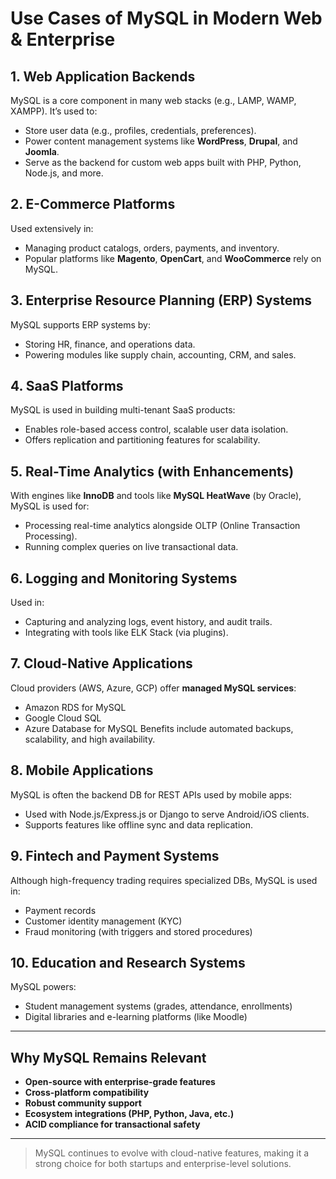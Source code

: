 # Use Cases of MySQL in Modern Web & Enterprise

## 1. Web Application Backends
MySQL is a core component in many web stacks (e.g., LAMP, WAMP, XAMPP). It’s used to:
- Store user data (e.g., profiles, credentials, preferences).
- Power content management systems like **WordPress**, **Drupal**, and **Joomla**.
- Serve as the backend for custom web apps built with PHP, Python, Node.js, and more.

## 2. E-Commerce Platforms
Used extensively in:
- Managing product catalogs, orders, payments, and inventory.
- Popular platforms like **Magento**, **OpenCart**, and **WooCommerce** rely on MySQL.

## 3. Enterprise Resource Planning (ERP) Systems
MySQL supports ERP systems by:
- Storing HR, finance, and operations data.
- Powering modules like supply chain, accounting, CRM, and sales.

## 4. SaaS Platforms
MySQL is used in building multi-tenant SaaS products:
- Enables role-based access control, scalable user data isolation.
- Offers replication and partitioning features for scalability.

## 5. Real-Time Analytics (with Enhancements)
With engines like **InnoDB** and tools like **MySQL HeatWave** (by Oracle), MySQL is used for:
- Processing real-time analytics alongside OLTP (Online Transaction Processing).
- Running complex queries on live transactional data.

## 6. Logging and Monitoring Systems
Used in:
- Capturing and analyzing logs, event history, and audit trails.
- Integrating with tools like ELK Stack (via plugins).

## 7. Cloud-Native Applications
Cloud providers (AWS, Azure, GCP) offer **managed MySQL services**:
- Amazon RDS for MySQL
- Google Cloud SQL
- Azure Database for MySQL
Benefits include automated backups, scalability, and high availability.

## 8. Mobile Applications
MySQL is often the backend DB for REST APIs used by mobile apps:
- Used with Node.js/Express.js or Django to serve Android/iOS clients.
- Supports features like offline sync and data replication.

## 9. Fintech and Payment Systems
Although high-frequency trading requires specialized DBs, MySQL is used in:
- Payment records
- Customer identity management (KYC)
- Fraud monitoring (with triggers and stored procedures)

## 10. Education and Research Systems
MySQL powers:
- Student management systems (grades, attendance, enrollments)
- Digital libraries and e-learning platforms (like Moodle)

---

## Why MySQL Remains Relevant

- **Open-source with enterprise-grade features**
- **Cross-platform compatibility**
- **Robust community support**
- **Ecosystem integrations (PHP, Python, Java, etc.)**
- **ACID compliance for transactional safety**

---

> MySQL continues to evolve with cloud-native features, making it a strong choice for both startups and enterprise-level solutions.
